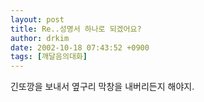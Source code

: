 ```yaml
---
layout: post
title: Re..성명서 하나로 되겠어요?
author: drkim
date: 2002-10-18 07:43:52 +0900
tags: [깨달음의대화]
---
```

긴또깡을 보내서 옆구리 막창을 내버리든지 해야지.